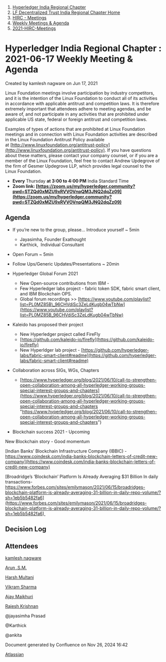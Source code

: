 1. [Hyperledger India Regional Chapter](index.html)
2. [LF Decentralized Trust India Regional Chapter Home](LF-Decentralized-Trust-India-Regional-Chapter-Home_19169282.html)
3. [HIRC - Meetings](HIRC---Meetings_19169350.html)
4. [Weekly Meetings &amp; Agenda](19169352.html)
5. [2021-HIRC-Meetings](2021-HIRC-Meetings_19169457.html)

# Hyperledger India Regional Chapter : 2021-06-17 Weekly Meeting &amp; Agenda

Created by kamlesh nagware on Jun 17, 2021

Linux Foundation meetings involve participation by industry competitors, and it is the intention of the Linux Foundation to conduct all of its activities in accordance with applicable antitrust and competition laws. It is therefore extremely important that attendees adhere to meeting agendas, and be aware of, and not participate in any activities that are prohibited under applicable US state, federal or foreign antitrust and competition laws.

Examples of types of actions that are prohibited at Linux Foundation meetings and in connection with Linux Foundation activities are described in the Linux Foundation Antitrust Policy available at [http://www.linuxfoundation.org/antitrust-policy](http://www.linuxfoundation.org/antitrust-policy). If you have questions about these matters, please contact your company counsel, or if you are a member of the Linux Foundation, feel free to contact Andrew Updegrove of the firm of Gesmer Updegrove LLP, which provides legal counsel to the Linux Foundation.

- **Every** Thursday **at 3:00 to 4:00 PM** India Standard Time
- **Zoom link: [https://zoom.us/my/hyperledger.community?pwd=STZQd0xMZU9xRVVOVnpQM3JNQ2dqZz09](https://zoom.us/my/hyperledger.community?pwd=STZQd0xMZU9xRVVOVnpQM3JNQ2dqZz09)**

## Agenda

- If you’re new to the group, please… Introduce yourself ~ 5min
  
  - Jayasimha, Founder Exathought
  - Karthick,  Individual Consultant
- Open Forum ~ 5min
- Follow Ups/Generic Updates/Presentations ~ 20min
- Hyperledger Global Forum 2021
  
  - New Open-source contributions from IBM -
  - Few Hyperledger labs project - fabric token SDK, fabric smart client, and IBM Blockchain OPS.
  - Global forum recordings &gt;&gt; [https://www.youtube.com/playlist?list=PL0MZ85B\_96CHVdiSc3ZeLdKugb04wTbNw](https://www.youtube.com/playlist?list=PL0MZ85B_96CHVdiSc3ZeLdKugb04wTbNw)
- Kaleido has proposed their project
  
  - New Hyperledger project called FireFly
  - [https://github.com/kaleido-io/firefly](https://github.com/kaleido-io/firefly)
  - New Hyperldger lab project - [https://github.com/hyperledger-labs/fabric-smart-client#readme](https://github.com/hyperledger-labs/fabric-smart-client#readme)
- Collaboration across SIGs, WGs, Chapters 
  
  - [https://www.hyperledger.org/blog/2021/06/10/call-to-strengthen-open-collaboration-among-all-hyperledger-working-groups-special-interest-groups-and-chapters](https://www.hyperledger.org/blog/2021/06/10/call-to-strengthen-open-collaboration-among-all-hyperledger-working-groups-special-interest-groups-and-chapters "https://www.hyperledger.org/blog/2021/06/10/call-to-strengthen-open-collaboration-among-all-hyperledger-working-groups-special-interest-groups-and-chapters")
- Blockchain success 2021 - Upcoming

New Blockchain story - Good momentum

[Indian Banks’ Blockchain Infrastructure Company (IBBIC) -https://www.coindesk.com/india-banks-blockchain-letters-of-credit-new-company](https://www.coindesk.com/india-banks-blockchain-letters-of-credit-new-company)

[Broadridge’s ‘Blockchain’ Platform Is Already Averaging $31 Billion In daily transactions-https://www.forbes.com/sites/emilymason/2021/06/15/broadridges-blockchain-platform-is-already-averaging-31-billion-in-daily-repo-volume/?sh=1eb5b5482fa6](https://www.forbes.com/sites/emilymason/2021/06/15/broadridges-blockchain-platform-is-already-averaging-31-billion-in-daily-repo-volume/?sh=1eb5b5482fa6) 

## Decision Log

## Attendees

[kamlesh nagware](https://lf-hyperledger.atlassian.net/wiki/people/557058:8e1fc425-f938-4b39-ad13-9cd8b0ddde52?ref=confluence)

[Arun .S.M.](https://lf-hyperledger.atlassian.net/wiki/people/621a0e5097d313006ba7386a?ref=confluence)

[Harsh Multani](https://lf-hyperledger.atlassian.net/wiki/people/712020:dc87604d-17c8-4baa-aece-b04d80c37a2a?ref=confluence)

[Vikram Sharma](https://lf-hyperledger.atlassian.net/wiki/people/712020:af0c3f29-e190-4dc2-9098-9266b1dc0dab?ref=confluence)

[Ajay Maikhuri](https://lf-hyperledger.atlassian.net/wiki/people/712020:baad48f4-8514-44bd-a217-9ad7e24590e7?ref=confluence)

[Rajesh Krishnan](https://lf-hyperledger.atlassian.net/wiki/people/712020:edfbbf83-28be-4c2e-8863-7b0570fb781e?ref=confluence)

@jayasimha Prasad

@Karthick 

@ankita 

Document generated by Confluence on Nov 26, 2024 16:42

[Atlassian](http://www.atlassian.com/)
